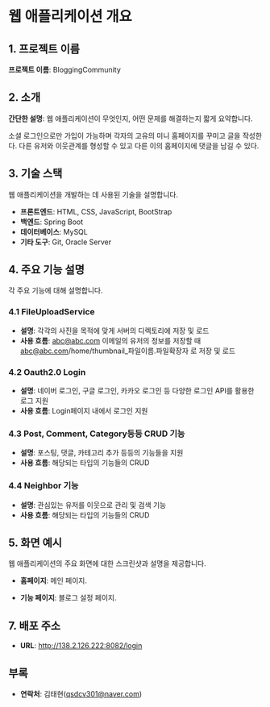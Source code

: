 # 웹 애플리케이션 개요

## 1. 프로젝트 이름

**프로젝트 이름**: BloggingCommunity

## 2. 소개

**간단한 설명**: 웹 애플리케이션이 무엇인지, 어떤 문제를 해결하는지 짧게 요약합니다.

소셜 로그인으로만 가입이 가능하며 각자의 고유의 미니 홈페이지를 꾸미고 글을 작성한다.
다른 유저와 이웃관계를 형성할 수 있고 다른 이의 홈페이지에 댓글을 남길 수 있다.

## 3. 기술 스택

웹 애플리케이션을 개발하는 데 사용된 기술을 설명합니다.

- **프론트엔드**: HTML, CSS, JavaScript, BootStrap
- **백엔드**: Spring Boot
- **데이터베이스**: MySQL
- **기타 도구**: Git, Oracle Server

## 4. 주요 기능 설명

각 주요 기능에 대해 설명합니다.

### 4.1 FileUploadService

- **설명**: 각각의 사진을 목적에 맞게 서버의 디렉토리에 저장 및 로드
- **사용 흐름**: abc@abc.com 이메일의 유저의 정보를 저장할 때 abc@abc.com/home/thumbnail\_파일이름.파일확장자 로 저장 및 로드

### 4.2 Oauth2.0 Login

- **설명**: 네이버 로그인, 구글 로그인, 카카오 로그인 등 다양한 로그인 API를 활용한 로그 지원
- **사용 흐름**: Login페이지 내에서 로그인 지원

### 4.3 Post, Comment, Category등등 CRUD 기능

- **설명**: 포스팅, 댓글, 카테고리 추가 등등의 기능들을 지원
- **사용 흐름**: 해당되는 타입의 기능들의 CRUD

### 4.4 Neighbor 기능

- **설명**: 관심있는 유저를 이웃으로 관리 및 검색 기능
- **사용 흐름**: 해당되는 타입의 기능들의 CRUD

## 5. 화면 예시

웹 애플리케이션의 주요 화면에 대한 스크린샷과 설명을 제공합니다.

- **홈페이지**: 메인 페이지.

- **기능 페이지**: 블로그 설정 페이지.

## 7. 배포 주소

- **URL**: http://138.2.126.222:8082/login

## 부록

- **연락처**: 김태현(qsdcv301@naver.com)
